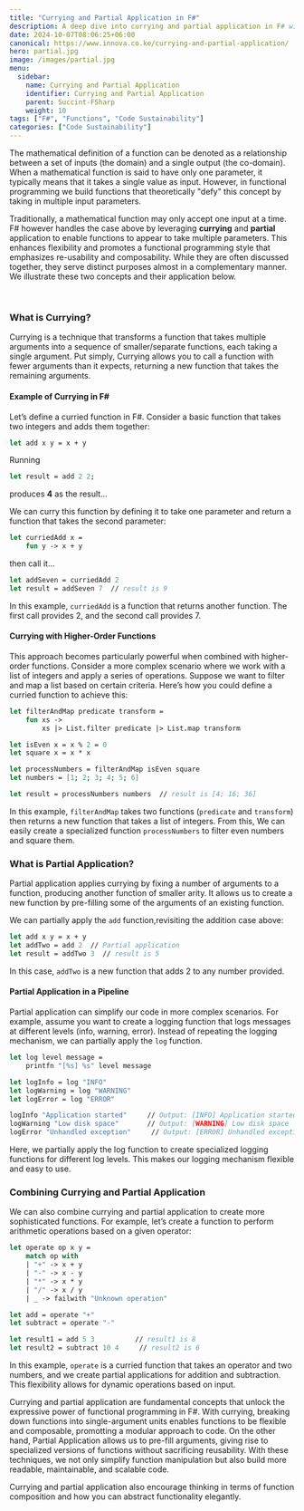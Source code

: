 ```yaml
---
title: "Currying and Partial Application in F#"
description: A deep dive into currying and partial application in F# with examples and use cases in functional programming.
date: 2024-10-07T08:06:25+06:00
canonical: https://www.innova.co.ke/currying-and-partial-application/
hero: partial.jpg 
image: /images/partial.jpg
menu:
  sidebar:
    name: Currying and Partial Application
    identifier: Currying and Partial Application
    parent: Succint-FSharp
    weight: 10
tags: ["F#", "Functions", "Code Sustainability"]
categories: ["Code Sustainability"]
---
```



 The mathematical definition of a function can be denoted as a relationship between a set of inputs (the domain) and a single output (the co-domain). When a mathematical function is said to have only one parameter, it typically means that it takes a single value as input. However, in functional programming we build functions that theoretically "defy" this concept by taking in multiple input parameters.
 
Traditionally, a mathematical function may only accept one input at a time. F# however handles the case above by leveraging **currying** and **partial** application to enable functions to appear to take multiple parameters. This enhances flexibility and promotes a functional programming style that emphasizes re-usability and composability. While they are often discussed together, they serve distinct purposes almost in a complementary manner. We illustrate these two concepts and their application below.  

<br> 

### What is Currying?

Currying is a technique that transforms a function that takes multiple arguments into a sequence of smaller/separate functions, each taking a single argument. Put simply, Currying allows you to call a function with fewer arguments than it expects, returning a new function that takes the remaining arguments.

#### Example of Currying in F#
Let’s define a curried function in F#. Consider a basic function that takes two integers and adds them together:

```fsharp
let add x y = x + y
```
Running 
```fsharp
let result = add 2 2;
```
produces **4** as the result...  

We can curry this function by defining it to take one parameter and return a function that takes the second parameter:  

```fsharp
let curriedAdd x =
    fun y -> x + y
```
then call it...

```fsharp
let addSeven = curriedAdd 2
let result = addSeven 7  // result is 9
```
In this example, `curriedAdd` is a function that returns another function. The first call provides 2, and the second call provides 7.


#### Currying with Higher-Order Functions
This approach becomes particularly powerful when combined with higher-order functions. Consider a more complex scenario where we work with a list of integers and apply a series of operations. Suppose we want to filter and map a list based on certain criteria. Here’s how you could define a curried function to achieve this:

```fsharp
let filterAndMap predicate transform =
    fun xs ->
        xs |> List.filter predicate |> List.map transform

let isEven x = x % 2 = 0
let square x = x * x

let processNumbers = filterAndMap isEven square
let numbers = [1; 2; 3; 4; 5; 6]

let result = processNumbers numbers  // result is [4; 16; 36]
```

In this example, `filterAndMap` takes two functions (`predicate` and `transform`) then returns a new function that takes a list of integers. From this, We can easily create a specialized function `processNumbers` to filter even numbers and square them.

### What is Partial Application?
Partial application applies currying by fixing a number of arguments to a function, producing another function of smaller arity. It allows us to create a new function by pre-filling some of the arguments of an existing function. 

We can partially apply the `add` function,revisiting the addition case above:
```fsharp
let add x y = x + y
let addTwo = add 2  // Partial application
let result = addTwo 3  // result is 5
```
In this case, `addTwo` is a new function that adds 2 to any number provided.

#### Partial Application in a Pipeline
Partial application can simplify our code in more complex scenarios. For example, assume you want to create a logging function that logs messages at different levels (info, warning, error). Instead of repeating the logging mechanism, we can partially apply the `log` function.

```fsharp
let log level message =
    printfn "[%s] %s" level message

let logInfo = log "INFO"
let logWarning = log "WARNING"
let logError = log "ERROR"

logInfo "Application started"     // Output: [INFO] Application started
logWarning "Low disk space"       // Output: [WARNING] Low disk space
logError "Unhandled exception"     // Output: [ERROR] Unhandled exception
```
Here, we partially apply the log function to create specialized logging functions for different log levels. This makes our logging mechanism flexible and easy to use.

### Combining Currying and Partial Application
We can also combine currying and partial application to create more sophisticated functions. For example, let’s create a function to perform arithmetic operations based on a given operator:

```fsharp
let operate op x y =
    match op with
    | "+" -> x + y
    | "-" -> x - y
    | "*" -> x * y
    | "/" -> x / y
    | _ -> failwith "Unknown operation"

let add = operate "+" 
let subtract = operate "-" 

let result1 = add 5 3          // result1 is 8
let result2 = subtract 10 4     // result2 is 6
```
In this example, `operate` is a curried function that takes an operator and two numbers, and we create partial applications for addition and subtraction. This flexibility allows for dynamic operations based on input.

Currying and partial application are fundamental concepts that unlock the expressive power of functional programming in F#. With currying, breaking down functions into single-argument units enables functions to be flexible and composable, promotting a modular approach to code. On the other hand, Partial Application allows us to pre-fill arguments, giving rise to specialized versions of functions without sacrificing reusability. With these techniques, we not only simplify function manipulation but also build more readable, maintainable, and scalable code.

Currying and partial application also encourage thinking in terms of function composition and how you can abstract functionality elegantly. 